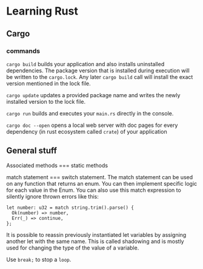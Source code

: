 # Learning Rust

## Cargo

### commands

`cargo build` builds your application and also installs uninstalled dependencies. The package version that is installed during execution will be written to the `cargo.lock`. Any later `cargo build` call will install the exact version mentioned in the lock file.

`cargo update` updates a provided package name and writes the newly installed version to the lock file.

`cargo run` builds and executes your `main.rs` directly in the console.

`cargo doc --open` opens a local web server with doc pages for every dependency (in rust ecosystem called `crate`) of your application



## General stuff

Associated methods === static methods

match statement === switch statement. The match statement can be used on any function that returns an enum. You can then implement specific logic for each value in the Enum. You can also use this match expression to silently ignore thrown errors like this:

```
let number: u32 = match string.trim().parse() {
  Ok(number) => number,
  Err(_) => continue,
};
```



It is possible to reassin previously instantiated let variables by assigning another let with the same name. This is called shadowing and is mostly used for changing the type of the value of a variable.

Use `break;` to stop a `loop`.






